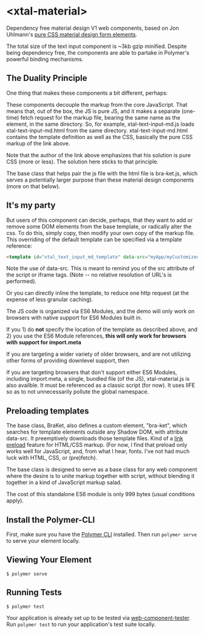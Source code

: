 # \<xtal-material\>

Dependency free material design V1 web components, based on Jon Uhlmann's [pure CSS material design form elements](https://codepen.io/jonnitto/pen/OVmvPB). 

The total size of the text input component is ~3kb gzip minified.  Despite being dependency free, the components are able to partake in Polymer's powerful binding mechanisms.

## The Duality Principle

One thing that makes these components a bit different, perhaps:

These components decouple the markup from the core JavaScript.  That means that, out of the box, the JS is pure JS, and it makes a separate (one-time) fetch request for the markup file, bearing the same name as the element, in the same directory.  So, for example, xtal-text-input-md.js loads xtal-text-input-md.html from the same directory.  xtal-text-input-md.html contains the template definition as well as the CSS, basically the pure CSS markup of the link above.

Note that the author of the link above emphasizes that his solution is pure CSS (more or less).  The solution here sticks to that principle.

The base class that helps pair the js file with the html file is bra-ket.js, which serves a potentially larger purpose than these material design components (more on that below). 

## It's my party

But users of this component can decide, perhaps, that they want to add or remove some DOM elements from the base template, or radically alter the css.  To do this, simply copy, then modify your own copy of the markup file.  This overriding of the default template can be specified via a template reference:

```html
<template id="xtal_text_input_md_template" data-src="myApp/myCustomizedVersion/my-neon-lipstick-text-box.html"></template>
```

Note the use of data-src.  This is meant to remind you of the src attribute of the script or iframe tags.  (Note -- no relative resolution of URL's is performed).

Or you can directly inline the template, to reduce one http request (at the expense of less granular caching).

The JS code is organized via ES6 Modules, and the demo will only work on browsers with native support for ES6 Modules built in.

If you 1) do **not** specify the location of the template as described above, and 2) you use the ES6 Module references,  **this will only work for browsers with support for import.meta**

If you are targeting a wider variety of older browsers, and are not utilizing other forms of providing downlevel support, then

If you are targeting browsers that don't support either ES6 Modules, including import.meta,  a single, bundled file (of the JS), xtal-material.js is also availble. It must be referenced as a classic script (for now).  It uses IIFE so as to not unnecessarily pollute the global namespace.

## Preloading templates

The base class, BraKet, also defines a custom element, "bra-ket", which searches for template elements outside any Shadow DOM, with attribute data-src.  It preemptively downloads those template files.  Kind of a [link preload](https://developer.mozilla.org/en-US/docs/Web/HTML/Preloading_content) feature for HTML/CSS markup.  (For now, I find that preload only works well for JavaScript, and, from what I hear, fonts.  I've not had much luck with HTML, CSS, or (pre)fetch).

The base class is designed to serve as a base class for any web component where the desire is to unite markup together with script, without blending it together in a kind of JavaScript markup salad.

The cost of this standalone ES6 module is only 999 bytes (usual conditions apply).

## Install the Polymer-CLI

First, make sure you have the [Polymer CLI](https://www.npmjs.com/package/polymer-cli) installed. Then run `polymer serve` to serve your element locally.

## Viewing Your Element

```
$ polymer serve
```

## Running Tests

```
$ polymer test
```

Your application is already set up to be tested via [web-component-tester](https://github.com/Polymer/web-component-tester). Run `polymer test` to run your application's test suite locally.
